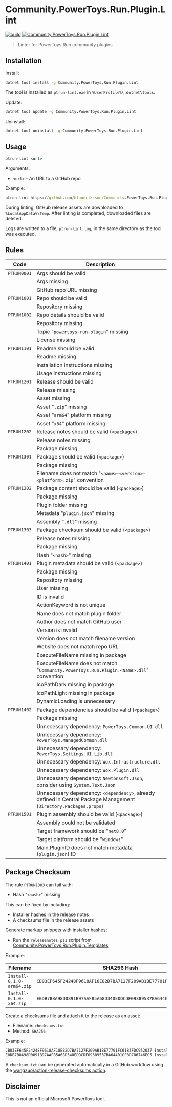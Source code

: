 # Community.PowerToys.Run.Plugin.Lint

[![build](https://github.com/hlaueriksson/Community.PowerToys.Run.Plugin.Lint/actions/workflows/build.yml/badge.svg)](https://github.com/hlaueriksson/Community.PowerToys.Run.Plugin.Lint/actions/workflows/build.yml)
[![Community.PowerToys.Run.Plugin.Lint](https://img.shields.io/nuget/v/Community.PowerToys.Run.Plugin.Lint.svg?label=Community.PowerToys.Run.Plugin.Lint)](https://www.nuget.org/packages/Community.PowerToys.Run.Plugin.Lint)

> Linter for PowerToys Run community plugins

## Installation

Install:

```cmd
dotnet tool install -g Community.PowerToys.Run.Plugin.Lint
```

The tool is installed as `ptrun-lint.exe` in `%UserProfile%\.dotnet\tools`.

Update:

```cmd
dotnet tool update -g Community.PowerToys.Run.Plugin.Lint
```

Uninstall:

```cmd
dotnet tool uninstall -g Community.PowerToys.Run.Plugin.Lint
```

## Usage

```cmd
ptrun-lint <url>
```

Arguments:

- `<url>` - An URL to a GitHub repo

Example:

```cmd
ptrun-lint https://github.com/hlaueriksson/Community.PowerToys.Run.Plugin.Install
```

During linting, GitHub release assets are downloaded to `%LocalAppData%\Temp`.
After linting is completed, downloaded files are deleted.

Logs are written to a file, `ptrun-lint.log`, in the same directory as the tool was executed.

## Rules

| Code | Description |
| --- | --- |
| `PTRUN0001` | Args should be valid |
| | Args missing |
| | GitHub repo URL missing |
| `PTRUN1001` | Repo should be valid |
| | Repository missing |
| `PTRUN1002` | Repo details should be valid |
| | Repository missing |
| | Topic "`powertoys-run-plugin`" missing |
| | License missing |
| `PTRUN1101` | Readme should be valid |
| | Readme missing |
| | Installation instructions missing |
| | Usage instructions missing |
| `PTRUN1201` | Release should be valid |
| | Release missing |
| | Asset missing |
| | Asset "`.zip`" missing |
| | Asset "`arm64`" platform missing |
| | Asset "`x64`" platform missing |
| `PTRUN1202` | Release notes should be valid (`<package>`) |
| | Release notes missing |
| | Package missing |
| `PTRUN1301` | Package should be valid (`<package>`) |
| | Package missing |
| | Filename does not match "`<name>-<version>-<platform>.zip`" convention |
| `PTRUN1302` | Package content should be valid (`<package>`) |
| | Package missing |
| | Plugin folder missing |
| | Metadata "`plugin.json`" missing |
| | Assembly "`.dll`" missing |
| `PTRUN1303` | Package checksum should be valid (`<package>`) |
| | Release notes missing |
| | Package missing |
| | Hash "`<hash>`" missing |
| `PTRUN1401` | Plugin metadata should be valid (`<package>`) |
| | Package missing |
| | Repository missing |
| | User missing |
| | ID is invalid |
| | ActionKeyword is not unique |
| | Name does not match plugin folder |
| | Author does not match GitHub user |
| | Version is invalid |
| | Version does not match filename version |
| | Website does not match repo URL |
| | ExecuteFileName missing in package |
| | ExecuteFileName does not match "`Community.PowerToys.Run.Plugin.<Name>.dll`" convention |
| | IcoPathDark missing in package |
| | IcoPathLight missing in package |
| | DynamicLoading is unnecessary |
| `PTRUN1402` | Package dependencies should be valid (`<package>`) |
| | Package missing |
| | Unnecessary dependency: `PowerToys.Common.UI.dll` |
| | Unnecessary dependency: `PowerToys.ManagedCommon.dll` |
| | Unnecessary dependency: `PowerToys.Settings.UI.Lib.dll` |
| | Unnecessary dependency: `Wox.Infrastructure.dll` |
| | Unnecessary dependency: `Wox.Plugin.dll` |
| | Unnecessary dependency: `Newtonsoft.Json`, consider using `System.Text.Json` |
| | Unnecessary dependency: `<dependency>`, already defined in Central Package Management (`Directory.Packages.props`) |
| `PTRUN1501` | Plugin assembly should be valid (`<package>`) |
| | Assembly could not be validated |
| | Target framework should be "`net8.0`" |
| | Target platform should be "`windows`" |
| | Main.PluginID does not match metadata (`plugin.json`) ID |

## Package Checksum

The rule `PTRUN1303` can fail with:

- Hash "`<hash>`" missing

This can be fixed by including:

- Installer hashes in the release notes
- A checksums file in the release assets

Generate markup snippets with installer hashes:

- Run the `releasenotes.ps1` script from [Community.PowerToys.Run.Plugin.Templates](https://github.com/hlaueriksson/Community.PowerToys.Run.Plugin.Templates)

Example:

| Filename | SHA256 Hash
| --- | ---
| `Install-0.1.0-arm64.zip` | `CB03EF645F24248F9618AF18E82D7BA7127F209AB1BE77701FC6183FDC952037`
| `Install-0.1.0-x64.zip` | `E0DB7B8A98D0891B97AAF85A68D340EDDCDF09389537BA64401CF8D786746EC5`

Create a checksums file and attach it to the release as an asset:

- Filename: `checksums.txt`
- Method: `SHA256`

Example:

```txt
CB03EF645F24248F9618AF18E82D7BA7127F209AB1BE77701FC6183FDC952037 Install-0.1.0-arm64.zip
E0DB7B8A98D0891B97AAF85A68D340EDDCDF09389537BA64401CF8D786746EC5 Install-0.1.0-x64.zip
```

A `checksum.txt` can be generated automatically in a GitHub workflow using the [wangzuo/action-release-checksums action](https://github.com/wangzuo/action-release-checksums).
## Disclaimer

This is not an official Microsoft PowerToys tool.
